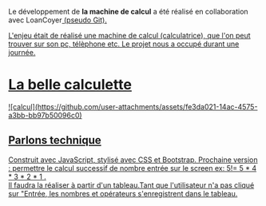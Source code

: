 Le développement de <b>la machine de calcul</b> a été réalisé en collaboration avec LoanCoyer<a href="https://github.com/LoanCoyer"> (pseudo Git).<br>

L'enjeu était de réalisé une machine de calcul (calculatrice), que l'on peut trouver sur son pc, télèphone etc. 
Le projet nous a occupé durant une journée.
<h1> La belle calculette </h1>
![calcul](https://github.com/user-attachments/assets/fe3da021-14ac-4575-a3bb-bb97b50096c0)




<h2>Parlons technique</h2>


Construit avec JavaScript, stylisé avec CSS et Bootstrap. 
Prochaine version : permettre le calcul successif de nombre entrée sur le screen ex: 5!= 5 * 4 * 3 * 2 * 1 .<br>
Il faudra la réaliser à partir d'un tableau.Tant que l'utilisateur n'a pas cliqué sur "Entrée, les nombres et opérateurs s'enregistrent dans le tableau.<br>
